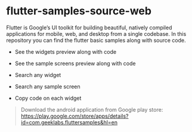 # flutter-samples-source-web
Flutter is Google’s UI toolkit for building beautiful, natively compiled applications for mobile, web, and desktop from a single codebase. In this repository you can find the flutter basic samples along with source code.

- See the widgets preview along with code

- See the sample screens preview along with code

- Search any widget

- Search any sample screen

- Copy code on each widget

> Download the android application from Google play store:
https://play.google.com/store/apps/details?id=com.geeklabs.fluttersamples&hl=en
